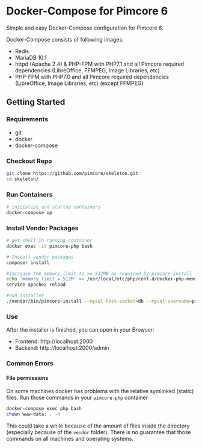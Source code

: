# Docker-Compose for Pimcore 6
Simple and easy Docker-Compose configuration for Pimcore 6.

Docker-Compose consists of following images:
 - Redis
 - MariaDB 10.1
 - httpd (Apache 2.4) & PHP-FPM with PHP7.1 and all Pimcore required dependencies (LibreOffice, FFMPEG, Image Libraries, etc)
 - PHP-FPM with PHP7.0 and all Pimcore required dependencies (LibreOffice, Image Libraries, etc) (except FFMPEG)
 
## Getting Started

### Requirements
* git
* docker
* docker-compose

### Checkout Repo
```bash
git clone https://github.com/pimcore/skeleton.git
cd skeleton/
 ```

### Run Containers
```bash
# initialize and startup containers
docker-compose up
```

### Install Vendor Packages 
```bash
# get shell in running container
docker exec -it pimcore-php bash

# Install vendor packages
composer install

#increase the memory_limit to >= 512MB as required by pimcore-install
echo 'memory_limit = 512M' >> /usr/local/etc/php/conf.d/docker-php-memlimit.ini;
service apache2 reload

#run installer
./vendor/bin/pimcore-install --mysql-host-socket=db --mysql-username=pimcore --mysql-password=pimcore --mysql-database=pimcore 
 ```

### Use
After the installer is finished, you can open in your Browser:
* Frontend: http://localhost:2000
* Backend: http://localhost:2000/admin

### Common Errors 

#### File permissions 
On some machines docker has problems with the relative symlinked (static) files. Run those commands in your `pimcore-php` container 

```bash 
docker-compose exec php bash 
chown www-data: . -R 
```

This could take a while because of the amount of files inside the directory (especially because of the `vendor` folder). There is no guarantee that those commands on all machines and operating systems. 


